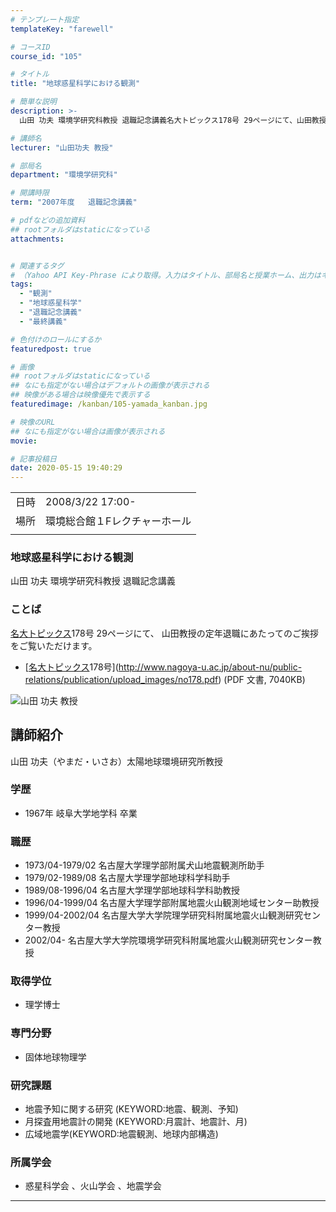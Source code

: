 ```yaml
---
# テンプレート指定
templateKey: "farewell"

# コースID
course_id: "105"

# タイトル
title: "地球惑星科学における観測"

# 簡単な説明
description: >-
  山田 功夫 環境学研究科教授 退職記念講義名大トピックス178号 29ページにて、山田教授の定年退職にあたってのご挨拶をご覧いただけます。* [名大トピックス178号](http://www.nagoya-u.ac.jp/about-nu/public-relations/publication/upload_images/no178.pdf) (PDF 文書, 7040KB) ....

# 講師名
lecturer: "山田功夫 教授"

# 部局名
department: "環境学研究科"

# 開講時限
term: "2007年度	退職記念講義"

# pdfなどの追加資料
## rootフォルダはstaticになっている
attachments:


# 関連するタグ
# （Yahoo API Key-Phrase により取得。入力はタイトル、部局名と授業ホーム、出力はキーフレーズ（tags））
tags:
  - "観測"
  - "地球惑星科学"
  - "退職記念講義"
  - "最終講義"

# 色付けのロールにするか
featuredpost: true

# 画像
## rootフォルダはstaticになっている
## なにも指定がない場合はデフォルトの画像が表示される
## 映像がある場合は映像優先で表示する
featuredimage: /kanban/105-yamada_kanban.jpg

# 映像のURL
## なにも指定がない場合は画像が表示される
movie: 

# 記事投稿日
date: 2020-05-15 19:40:29
---
```


|   |   |
|---|---|
| 日時 | 2008/3/22  17:00- |
| 場所 | 環境総合館１Fレクチャーホール |
|   |   |


### 地球惑星科学における観測

山田 功夫 環境学研究科教授 退職記念講義

### ことば

[名大トピックス](http://www.nagoya-u.ac.jp/about-nu/public-relations/publication/topics-archive.html)178号 29ページにて、
山田教授の定年退職にあたってのご挨拶をご覧いただけます。

* [[名大トピックス](http://www.nagoya-u.ac.jp/about-nu/public-relations/publication/topics-archive.html)178号](http://www.nagoya-u.ac.jp/about-nu/public-relations/publication/upload_images/no178.pdf) (PDF 文書, 7040KB)


![山田 功夫 教授](https://ocw.nagoya-u.jp/files/105/yamada_kao.jpg)  

## 講師紹介

山田 功夫（やまだ・いさお）太陽地球環境研究所教授 

### 学歴

  * 1967年 岐阜大学地学科 卒業

### 職歴

  * 1973/04-1979/02 名古屋大学理学部附属犬山地震観測所助手
  * 1979/02-1989/08 名古屋大学理学部地球科学科助手
  * 1989/08-1996/04 名古屋大学理学部地球科学科助教授
  * 1996/04-1999/04 名古屋大学理学部附属地震火山観測地域センター助教授
  * 1999/04-2002/04 名古屋大学大学院理学研究科附属地震火山観測研究センター教授
  * 2002/04- 名古屋大学大学院環境学研究科附属地震火山観測研究センター教授

### 取得学位

  * 理学博士

### 専門分野

  * 固体地球物理学

### 研究課題

  * 地震予知に関する研究 (KEYWORD:地震、観測、予知)
  * 月探査用地震計の開発 (KEYWORD:月震計、地震計、月)
  * 広域地震学(KEYWORD:地震観測、地球内部構造)

### 所属学会

  * 惑星科学会 、火山学会 、地震学会





-----